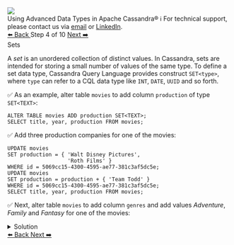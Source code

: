 <!-- TOP -->
<div class="top">
  <img class="scenario-academy-logo" src="https://datastax-academy.github.io/katapod-shared-assets/images/ds-academy-2023.svg" />
  <div class="scenario-title-section">
    <span class="scenario-title">Using Advanced Data Types in Apache Cassandra®</span>
    <span class="scenario-subtitle">ℹ️ For technical support, please contact us via <a href="mailto:aleksandr.volochnev@datastax.com">email</a> or <a href="https://dtsx.io/aleks">LinkedIn</a>.</span>
  </div>
</div>

<!-- NAVIGATION -->
<div id="navigation-top" class="navigation-top">
 <a href='command:katapod.loadPage?[{"step":"step3-cassandra"}]'
   class="btn btn-dark navigation-top-left">⬅️ Back
 </a>
<span class="step-count"> Step 4 of 10</span>
 <a href='command:katapod.loadPage?[{"step":"step5-cassandra"}]' 
    class="btn btn-dark navigation-top-right">Next ➡️
  </a>
</div>

<!-- CONTENT -->

<div class="step-title">Sets</div>

A *set* is an unordered collection of distinct values. In Cassandra, sets are intended for 
storing a small number of values of the same type. To define a set data type, 
Cassandra Query Language provides construct `SET<type>`, where `type` can refer to a CQL data type like 
`INT`, `DATE`, `UUID` and so forth.

✅ As an example, alter table `movies` to add column `production` of type `SET<TEXT>`:
```
ALTER TABLE movies ADD production SET<TEXT>;
SELECT title, year, production FROM movies;
```

✅ Add three production companies for one of the movies:
```
UPDATE movies 
SET production = { 'Walt Disney Pictures', 
                   'Roth Films' }
WHERE id = 5069cc15-4300-4595-ae77-381c3af5dc5e;
UPDATE movies 
SET production = production + { 'Team Todd' } 
WHERE id = 5069cc15-4300-4595-ae77-381c3af5dc5e;
SELECT title, year, production FROM movies;
```

✅ Next, alter table `movies` to add column `genres` and 
add values *Adventure*, *Family* and *Fantasy* for one of the movies:
<details>
  <summary>Solution</summary>

```
ALTER TABLE movies ADD genres SET<TEXT>;

UPDATE movies 
SET genres = { 'Adventure', 'Family', 'Fantasy' }
WHERE id = 5069cc15-4300-4595-ae77-381c3af5dc5e;

SELECT title, year, genres FROM movies;
```

</details>

<!-- NAVIGATION -->
<div id="navigation-bottom" class="navigation-bottom">
 <a href='command:katapod.loadPage?[{"step":"step3-cassandra"}]'
   class="btn btn-dark navigation-bottom-left">⬅️ Back
 </a>
 <a href='command:katapod.loadPage?[{"step":"step5-cassandra"}]'
    class="btn btn-dark navigation-bottom-right">Next ➡️
  </a>
</div>

